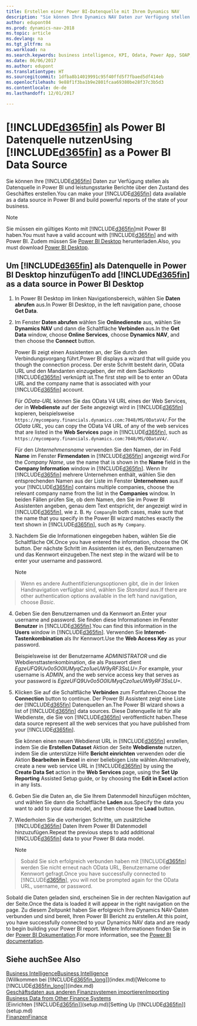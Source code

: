 ```yaml
---
title: Erstellen einer Power BI-Datenquelle mit Ihrem Dynamics NAV
description: "Sie können Ihre Dynamics NAV Daten zur Verfügung stellen als Datenquelle in Power BI und leistungsstarke Berichte über den Zustand des Geschäftes erstellen."
author: edupont04
ms.prod: dynamics-nav-2018
ms.topic: article
ms.devlang: na
ms.tgt_pltfrm: na
ms.workload: na
ms.search.keywords: business intelligence, KPI, Odata, Power App, SOAP, analysis
ms.date: 06/06/2017
ms.author: edupont
ms.translationtype: HT
ms.sourcegitcommit: 1dfba8b14019991c95f40ffd5f7fbaed5df414eb
ms.openlocfilehash: 9e88f1f3ba1b9e2801fcaa69380be28f37c3b5d3
ms.contentlocale: de-de
ms.lasthandoff: 12/01/2017

---
```

# <a name="using-included365finincludesd365finmdmd-as-a-power-bi-data-source"></a><span data-ttu-id="bb9d9-103">[!INCLUDE[d365fin](includes/d365fin_md.md)] als Power BI Datenquelle nutzen</span><span class="sxs-lookup"><span data-stu-id="bb9d9-103">Using [!INCLUDE[d365fin](includes/d365fin_md.md)] as a Power BI Data Source</span></span>
<span data-ttu-id="bb9d9-104">Sie können Ihre [!INCLUDE[d365fin](includes/d365fin_md.md)] Daten zur Verfügung stellen als Datenquelle in Power BI und leistungsstarke Berichte über den Zustand des Geschäftes erstellen.</span><span class="sxs-lookup"><span data-stu-id="bb9d9-104">You can make your [!INCLUDE[d365fin](includes/d365fin_md.md)] data available as a data source in Power BI and build powerful reports of the state of your business.</span></span>  

> [!NOTE]  
>   <span data-ttu-id="bb9d9-105">Sie müssen ein gültiges Konto mit  [!INCLUDE[d365fin](includes/d365fin_md.md)]mit Power BI haben.</span><span class="sxs-lookup"><span data-stu-id="bb9d9-105">You must have a valid account with [!INCLUDE[d365fin](includes/d365fin_md.md)] and with Power BI.</span></span> <span data-ttu-id="bb9d9-106">Zudem müssen Sie [Power BI Desktop](https://powerbi.microsoft.com/en-us/desktop/) herunterladen.</span><span class="sxs-lookup"><span data-stu-id="bb9d9-106">Also, you must download [Power BI Desktop](https://powerbi.microsoft.com/en-us/desktop/).</span></span>  

## <a name="to-add-included365finincludesd365finmdmd-as-a-data-source-in-power-bi-desktop"></a><span data-ttu-id="bb9d9-107">Um [!INCLUDE[d365fin](includes/d365fin_md.md)] als Datenquelle in Power BI Desktop hinzufügen</span><span class="sxs-lookup"><span data-stu-id="bb9d9-107">To add [!INCLUDE[d365fin](includes/d365fin_md.md)] as a data source in Power BI Desktop</span></span>
1. <span data-ttu-id="bb9d9-108">In Power BI Desktop im linken Navigationsbereich, wählen Sie **Daten abrufen** aus.</span><span class="sxs-lookup"><span data-stu-id="bb9d9-108">In Power BI Desktop, in the left navigation pane, choose **Get Data**.</span></span>
2. <span data-ttu-id="bb9d9-109">Im Fenster **Daten abrufen** wählen Sie **Onlinedienste** aus, wählen Sie **Dynamics NAV** und dann die Schaltfläche **Verbinden** aus.</span><span class="sxs-lookup"><span data-stu-id="bb9d9-109">In the **Get Data** window, choose **Online Services**, choose **Dynamics NAV**, and then choose the **Connect** button.</span></span>

   <span data-ttu-id="bb9d9-110">Power Bi zeigt einen Assistenten an, der Sie durch den Verbindungsvorgang führt.</span><span class="sxs-lookup"><span data-stu-id="bb9d9-110">Power BI displays a wizard that will guide you though the connection process.</span></span> <span data-ttu-id="bb9d9-111">Der erste Schritt besteht darin, OData URL und den Mandanten einzugeben, der mit dem Sachkonto [!INCLUDE[d365fin](includes/d365fin_md.md)] verknüpft ist.</span><span class="sxs-lookup"><span data-stu-id="bb9d9-111">The first step will be to enter an OData URL and the company name that is associated with your [!INCLUDE[d365fin](includes/d365fin_md.md)] account.</span></span>  

   <span data-ttu-id="bb9d9-112">Für *OData-URL* können Sie das OData V4 URL eines der Web Services, der in **Webdienste** auf der Seite angezeigt wird in [!INCLUDE[d365fin](includes/d365fin_md.md)] kopieren, beispielsweise `https://mycompany.financials.dynamics.com:7048/MS/ODataV4/`.</span><span class="sxs-lookup"><span data-stu-id="bb9d9-112">For the *OData URL*, you can copy the OData V4 URL of any of the web services that are listed in the **Web Services** page in [!INCLUDE[d365fin](includes/d365fin_md.md)], such as `https://mycompany.financials.dynamics.com:7048/MS/ODataV4/`.</span></span>  

   <span data-ttu-id="bb9d9-113">Für den *Unternehmensname* verwenden Sie den Namen, der im Feld **Name** im Fenster **Firmendaten** in [!INCLUDE[d365fin](includes/d365fin_md.md)] angezeigt wird.</span><span class="sxs-lookup"><span data-stu-id="bb9d9-113">For the *Company Name*, use the name that is shown in the **Name** field in the **Company Information** window in [!INCLUDE[d365fin](includes/d365fin_md.md)].</span></span> <span data-ttu-id="bb9d9-114">Wenn Ihr [!INCLUDE[d365fin](includes/d365fin_md.md)] mehrere Unternehmen enthält, wählen Sie den entsprechenden Namen aus der Liste im Fenster **Unternehmen** aus.</span><span class="sxs-lookup"><span data-stu-id="bb9d9-114">If your [!INCLUDE[d365fin](includes/d365fin_md.md)] contains multiple companies, choose the relevant company name from the list in the **Companies** window.</span></span> <span data-ttu-id="bb9d9-115">In beiden Fällen prüfen Sie, ob dem Namen, den Sie im Power BI Assistenten angeben, genau dem Text entspricht, der angezeigt wird in [!INCLUDE[d365fin](includes/d365fin_md.md)], wie z. B. `My Company`</span><span class="sxs-lookup"><span data-stu-id="bb9d9-115">In both cases, make sure that the name that you specify in the Power BI wizard matches exactly the text shown in [!INCLUDE[d365fin](includes/d365fin_md.md)], such as `My Company`.</span></span>
3. <span data-ttu-id="bb9d9-116">Nachdem Sie die Informationen eingegeben haben, wählen Sie die Schaltfläche OK.</span><span class="sxs-lookup"><span data-stu-id="bb9d9-116">Once you have entered the information, choose the OK button.</span></span> <span data-ttu-id="bb9d9-117">Der nächste Schritt im Assistenten ist es, den Benutzernamen und das Kennwort einzugeben.</span><span class="sxs-lookup"><span data-stu-id="bb9d9-117">The next step in the wizard will be to enter your username and password.</span></span>

   > [!NOTE]  
>    <span data-ttu-id="bb9d9-118">Wenn es andere Authentifizierungsoptionen gibt, die in der linken Handnavigation verfügbar sind, wählen Sie *Standard* aus.</span><span class="sxs-lookup"><span data-stu-id="bb9d9-118">If there are other authentication options available in the left hand navigation, choose *Basic*.</span></span>
4. <span data-ttu-id="bb9d9-119">Geben Sie den Benutzernamen und da Kennwort an.</span><span class="sxs-lookup"><span data-stu-id="bb9d9-119">Enter your username and password.</span></span> <span data-ttu-id="bb9d9-120">Sie finden diese Informationen im Fenster **Benutzer** in [!INCLUDE[d365fin](includes/d365fin_md.md)].</span><span class="sxs-lookup"><span data-stu-id="bb9d9-120">You can find this information in the **Users** window in [!INCLUDE[d365fin](includes/d365fin_md.md)].</span></span> <span data-ttu-id="bb9d9-121">Verwenden Sie **Internet-Tastenkombination** als Ihr Kennwort.</span><span class="sxs-lookup"><span data-stu-id="bb9d9-121">Use the **Web Access Key** as your password.</span></span>

   <span data-ttu-id="bb9d9-122">Beispielsweise ist der Benutzername *ADMINISTRATOR* und die Webdiensttastenkombination, die als Passwort dient *EgzeUFQ9Uv0o5O0lUMyqCzo1ueUW9yRF3SsLU=*.</span><span class="sxs-lookup"><span data-stu-id="bb9d9-122">For example, your username is *ADMIN*, and the web service access key that serves as your password is *EgzeUFQ9Uv0o5O0lUMyqCzo1ueUW9yRF3SsLU=*.</span></span>
5. <span data-ttu-id="bb9d9-123">Klicken Sie auf die Schaltfläche **Verbinden** zum Fortfahren.</span><span class="sxs-lookup"><span data-stu-id="bb9d9-123">Choose the **Connection** button to continue.</span></span> <span data-ttu-id="bb9d9-124">Der Power BI Assistent zeigt eine Liste der [!INCLUDE[d365fin](includes/d365fin_md.md)] Datenquellen an.</span><span class="sxs-lookup"><span data-stu-id="bb9d9-124">The Power BI wizard shows a list of [!INCLUDE[d365fin](includes/d365fin_md.md)] data sources.</span></span> <span data-ttu-id="bb9d9-125">Diese Datenquelle ist für alle Webdienste, die Sie von [!INCLUDE[d365fin](includes/d365fin_md.md)] veröffentlicht haben.</span><span class="sxs-lookup"><span data-stu-id="bb9d9-125">These data source represent all the web services that you have published from your [!INCLUDE[d365fin](includes/d365fin_md.md)].</span></span>

   <span data-ttu-id="bb9d9-126">Sie können einen neuen Webdienst URL in [!INCLUDE[d365fin](includes/d365fin_md.md)] erstellen, indem Sie die **Erstellen Dataset** Aktion der Seite **Webdienste** nutzen, indem Sie die unterstütze Hilfe **Bericht einrichten** verwenden oder die Aktion **Bearbeiten in Excel** in einer beliebigen Liste wählen.</span><span class="sxs-lookup"><span data-stu-id="bb9d9-126">Alternatively, create a new web service URL in [!INCLUDE[d365fin](includes/d365fin_md.md)] by using the **Create Data Set** action in the **Web Services** page, using the **Set Up Reporting** Assisted Setup guide, or by choosing the **Edit in Excel** action in any lists.</span></span>

6. <span data-ttu-id="bb9d9-127">Geben Sie die Daten an, die Sie Ihrem Datenmodell hinzufügen möchten, und wählen Sie dann die Schaltfläche **Laden** aus.</span><span class="sxs-lookup"><span data-stu-id="bb9d9-127">Specify the data you want to add to your data model, and then choose the **Load** button.</span></span>
7. <span data-ttu-id="bb9d9-128">Wiederholen Sie die vorherigen Schritte, um zusätzliche [!INCLUDE[d365fin](includes/d365fin_md.md)] Daten Ihrem Power BI Datenmodell hinzuzufügen.</span><span class="sxs-lookup"><span data-stu-id="bb9d9-128">Repeat the previous steps to add additional [!INCLUDE[d365fin](includes/d365fin_md.md)] data to your Power BI data model.</span></span>

   > [!NOTE]  
>    <span data-ttu-id="bb9d9-129">Sobald Sie sich erfolgreich verbunden haben mit [!INCLUDE[d365fin](includes/d365fin_md.md)] werden Sie nicht erneut nach OData URL, Benutzername oder Kennwort gefragt.</span><span class="sxs-lookup"><span data-stu-id="bb9d9-129">Once you have successfully connected to [!INCLUDE[d365fin](includes/d365fin_md.md)], you will not be prompted again for the OData URL, username, or password.</span></span>

<span data-ttu-id="bb9d9-130">Sobald die Daten geladen sind, erscheinen Sie in der rechten Navigation auf der Seite.</span><span class="sxs-lookup"><span data-stu-id="bb9d9-130">Once the data is loaded it will appear in the right navigation on the page.</span></span> <span data-ttu-id="bb9d9-131">Zu diesem Zeitpunkt haben Sie erfolgreich Ihre Dynamics NAV-Daten verbunden und sind bereit, Ihren Power BI Bericht zu erstellen.</span><span class="sxs-lookup"><span data-stu-id="bb9d9-131">At this point, you have successfully connected to your Dynamics NAV data and are ready to begin building your Power BI report.</span></span> <span data-ttu-id="bb9d9-132">Weitere Informationen finden Sie in der [Power BI Dokumentation](https://powerbi.microsoft.com/documentation/powerbi-landing-page/).</span><span class="sxs-lookup"><span data-stu-id="bb9d9-132">For more information, see the [Power BI documentation](https://powerbi.microsoft.com/documentation/powerbi-landing-page/).</span></span>

## <a name="see-also"></a><span data-ttu-id="bb9d9-133">Siehe auch</span><span class="sxs-lookup"><span data-stu-id="bb9d9-133">See Also</span></span>
[<span data-ttu-id="bb9d9-134">Business Intelligence</span><span class="sxs-lookup"><span data-stu-id="bb9d9-134">Business Intelligence</span></span>](bi.md)  
<span data-ttu-id="bb9d9-135">[Willkommen bei [!INCLUDE[d365fin_long](includes/d365fin_long_md.md)]](index.md)</span><span class="sxs-lookup"><span data-stu-id="bb9d9-135">[Welcome to [!INCLUDE[d365fin_long](includes/d365fin_long_md.md)]](index.md)</span></span>  
[<span data-ttu-id="bb9d9-136">Geschäftsdaten aus anderen Finanzsystemen importieren</span><span class="sxs-lookup"><span data-stu-id="bb9d9-136">Importing Business Data from Other Finance Systems</span></span>](upload-data.md)  
<span data-ttu-id="bb9d9-137">[Einrichten [!INCLUDE[d365fin](includes/d365fin_md.md)]](setup.md)</span><span class="sxs-lookup"><span data-stu-id="bb9d9-137">[Setting Up [!INCLUDE[d365fin](includes/d365fin_md.md)]](setup.md)</span></span>  
[<span data-ttu-id="bb9d9-138">Finanzen</span><span class="sxs-lookup"><span data-stu-id="bb9d9-138">Finance</span></span>](finance.md)  

